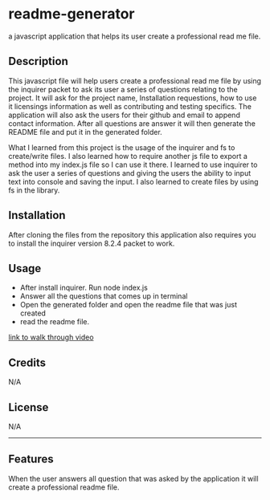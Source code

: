 # readme-generator
a javascript application that helps its user create a professional read me file.

## Description

This javascript file will help users create a professional read me file by using the inquirer packet to ask its user a series of questions relating to the project. It will ask for the project name, Installation requestions, how to use it licensings information as well as contributing and testing specifics. The application will also ask the users for their github and email to append contact information. After all questions are answer it will then generate the README file and put it in the generated folder.

What I learned from this project is the usage of the inquirer and fs to create/write files. I also learned how to require another js file to export a method into my index.js file so I can use it there. I learned to use inquirer to ask the user a series of questions and giving the users the ability to input text into console and saving the input. I also learned to create files by using fs in the library. 


## Installation

After cloning the files from the repository this application also requires you to install the inquirer version 8.2.4 packet to work. 

## Usage

- After install inquirer. Run node index.js
- Answer all the questions that comes up in terminal
- Open the generated folder and open the readme file that was just created
- read the readme file.


[link to walk through video](https://drive.google.com/file/d/1RxBR4ag7XxDdrTIZjxnKtrgs3plema8l/view)


## Credits

N/A

## License

N/A

---


## Features

When the user answers all question that was asked by the application it will create a professional readme file.
